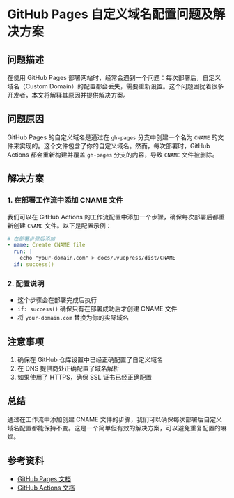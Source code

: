 # GitHub Pages 自定义域名配置问题及解决方案

## 问题描述

在使用 GitHub Pages 部署网站时，经常会遇到一个问题：每次部署后，自定义域名（Custom Domain）的配置都会丢失，需要重新设置。这个问题困扰着很多开发者，本文将解释其原因并提供解决方案。

## 问题原因

GitHub Pages 的自定义域名是通过在 `gh-pages` 分支中创建一个名为 `CNAME` 的文件来实现的。这个文件包含了你的自定义域名。然而，每次部署时，GitHub Actions 都会重新构建并覆盖 `gh-pages` 分支的内容，导致 `CNAME` 文件被删除。

## 解决方案

### 1. 在部署工作流中添加 CNAME 文件

我们可以在 GitHub Actions 的工作流配置中添加一个步骤，确保每次部署后都重新创建 `CNAME` 文件。以下是配置示例：

```yaml
# 在部署步骤后添加
- name: Create CNAME file
  run: |
    echo "your-domain.com" > docs/.vuepress/dist/CNAME
  if: success()
```

### 2. 配置说明

- 这个步骤会在部署完成后执行
- `if: success()` 确保只有在部署成功后才创建 CNAME 文件
- 将 `your-domain.com` 替换为你的实际域名

## 注意事项

1. 确保在 GitHub 仓库设置中已经正确配置了自定义域名
2. 在 DNS 提供商处正确配置了域名解析
3. 如果使用了 HTTPS，确保 SSL 证书已经正确配置

## 总结

通过在工作流中添加创建 CNAME 文件的步骤，我们可以确保每次部署后自定义域名配置都能保持不变。这是一个简单但有效的解决方案，可以避免重复配置的麻烦。

## 参考资料

- [GitHub Pages 文档](https://docs.github.com/en/pages)
- [GitHub Actions 文档](https://docs.github.com/en/actions) 
